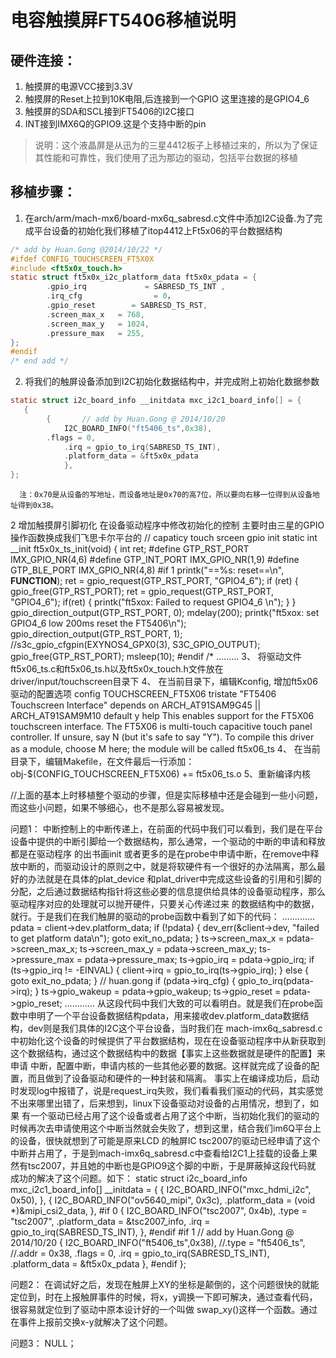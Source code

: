 # 电容触摸屏FT5406移植说明

硬件连接：
---

  1.  触摸屏的电源VCC接到3.3V 
  2.  触摸屏的Reset上拉到10K电阻,后连接到一个GPIO 这里连接的是GPIO4_6
  3.  触摸屏的SDA和SCL接到FT5406的I2C接口 
  4.  INT接到IMX6Q的GPIO9.这是个支持中断的pin

> 说明：这个液晶屏是从迅为的三星4412板子上移植过来的，所以为了保证其性能和可靠性，我们使用了迅为那边的驱动，包括平台数据的移植

移植步骤：
---

1.  在arch/arm/mach-mx6/board-mx6q_sabresd.c文件中添加I2C设备.为了完成平台设备的初始化我们移植了itop4412上Ft5x06的平台数据结构
```c
/* add by Huan.Gong @2014/10/22 */
#ifdef CONFIG_TOUCHSCREEN_FT5X0X
#include <ft5x0x_touch.h>
static struct ft5x0x_i2c_platform_data ft5x0x_pdata = {
        .gpio_irq             = SABRESD_TS_INT ,
        .irq_cfg                = 0，
        .gpio_reset        = SABRESD_TS_RST,
        .screen_max_x   = 768,
        .screen_max_y   = 1024,
        .pressure_max   = 255,
};
#endif
/* end add */
```
2. 将我们的触屏设备添加到I2C初始化数据结构中，并完成附上初始化数据参数
```c
static struct i2c_board_info __initdata mxc_i2c1_board_info[] = { 
   { 
        {       // add by Huan.Gong @ 2014/10/20
        	I2C_BOARD_INFO("ft5406_ts",0x38),
        .flags = 0,
        	.irq = gpio_to_irq(SABRESD_TS_INT),
        	.platform_data = &ft5x0x_pdata
        	},
};
```

      注：0x70是从设备的写地址，而设备地址是0x70的高7位，所以要向右移一位得到从设备地址得到0x38。 


 2   增加触摸屏引脚初化 
在设备驱动程序中修改初始化的控制 主要时由三星的GPIO操作函数换成我们飞思卡尔平台的
// capaticy touch srceen  gpio init 
static int __init ft5x0x_ts_init(void)
{
	int ret;
#define GTP_RST_PORT   IMX_GPIO_NR(4,6)
#define GTP_INT_PORT   IMX_GPIO_NR(1,9)
#define GTP_BLE_PORT   IMX_GPIO_NR(4,8)
#if 1
	printk("==%s: reset==\n", __FUNCTION__);
        ret = gpio_request(GTP_RST_PORT, "GPIO4_6");
        if (ret) {
                gpio_free(GTP_RST_PORT);
                ret = gpio_request(GTP_RST_PORT, "GPIO4_6");
                if(ret)
                {
                        printk("ft5xox: Failed to request GPIO4_6 \n");
                }
        }
        gpio_direction_output(GTP_RST_PORT, 0);
        mdelay(200);
        printk("ft5xox: set GPIO4_6 low 200ms reset the FT5406\n");
        gpio_direction_output(GTP_RST_PORT, 1);
        //s3c_gpio_cfgpin(EXYNOS4_GPX0(3), S3C_GPIO_OUTPUT);
        gpio_free(GTP_RST_PORT);
        msleep(10);
#endif
/*
.........
3、  将驱动文件ft5x06_ts.c和ft5x06_ts.h以及ft5x0x_touch.h文件放在driver/input/touchscreen目录下 
4、  在当前目录下，编辑Kconfig, 增加ft5x06驱动的配置选项 
config TOUCHSCREEN_FT5X06 
   tristate 
    "FT5406 Touchscreen Interface" 
   depends on ARCH_AT91SAM9G45 || ARCH_AT91SAM9M10 
   default y 
   help 
     This enables support for the FT5X06 touchscreen interface. 
     The FT5X06 is multi-touch capacitive touch panel controller. 
     If unsure, say N (but it's safe to say "Y"). 
     To compile this driver as a module, choose M here; the module will be called ft5x06_ts 
4、  在当前目录下，编辑Makefile，在文件最后一行添加： 
obj-$(CONFIG_TOUCHSCREEN_FT5X06) += ft5x06_ts.o 
5、重新编译内核 

//上面的基本上时移植整个驱动的步骤，但是实际移植中还是会碰到一些小问题，而这些小问题，如果不够细心，也不是那么容易被发现。

问题1：
    中断控制上的中断传递上，在前面的代码中我们可以看到，我们是在平台设备中提供的中断引脚给一个数据结构，那么通常，一个驱动的中断的申请和释放都是在驱动程序
的出书画init 或者更多的是在probe中申请中断，在remove中释放中断的，而驱动设计的原则之中，就是将软硬件有一个很好的办法隔离，那么最好的办法就是在具体的plat_device
和plat_driver中完成这些设备的引用和引脚的分配，之后通过数据结构指针将这些必要的信息提供给具体的设备驱动程序，那么驱动程序对应的处理就可以抛开硬件，只要关心传递过来
的数据结构中的数据，就行。于是我们在我们触屏的驱动的probe函数中看到了如下的代码：
.............
	pdata = client->dev.platform_data;
	if (!pdata) {
		dev_err(&client->dev, "failed to get platform data\n");
		goto exit_no_pdata;
	}
	ts->screen_max_x = pdata->screen_max_x;
	ts->screen_max_y = pdata->screen_max_y;
	ts->pressure_max = pdata->pressure_max;
	ts->gpio_irq = pdata->gpio_irq;
	if (ts->gpio_irq != -EINVAL) {
		client->irq = gpio_to_irq(ts->gpio_irq);
	} else {
		goto exit_no_pdata;
	}
	// huan.gong
	if (pdata->irq_cfg) {
		    gpio_to_irq(pdata->irq);
	}
	ts->gpio_wakeup = pdata->gpio_wakeup;
	ts->gpio_reset = pdata->gpio_reset;
............
        从这段代码中我们大致的可以看明白。就是我们在probe函数中申明了一个平台设备数据结构pdata，用来接收dev.platform_data数据结构，dev则是我们具体的I2C这个平台设备，当时我们在
mach-imx6q_sabresd.c中初始化这个设备的时候提供了平台数据结构，现在在设备驱动程序中从新获取到这个数据结构，通过这个数据结构中的数据【事实上这些数据就是硬件的配置】来申请
中断，配置中断，申请内核的一些其他必要的数据。这样就完成了设备的配置，而且做到了设备驱动和硬件的一种封装和隔离。
        事实上在编译成功后，启动时发现log中报错了，说是request_irq失败，我们看看我们驱动的代码，其实感觉不出来哪里出错了，后来想到，linux下设备驱动对设备的占用情况，想到了，如果
有一个驱动已经占用了这个设备或者占用了这个中断，当初始化我们的驱动的时候再次去申请使用这个中断当然就会失败了，想到这里，结合我们im6Q平台上的设备，很快就想到了可能是原来LCD
的触屏IC tsc2007的驱动已经申请了这个中断并占用了，于是到mach-imx6q_sabresd.c中查看给I2C1上挂载的设备上果然有tsc2007，并且她的中断也是GPIO9这个脚的中断，于是屏蔽掉这段代码就
成功的解决了这个问题。如下：
static struct i2c_board_info mxc_i2c1_board_info[] __initdata = {
	{
		I2C_BOARD_INFO("mxc_hdmi_i2c", 0x50),
	},
	{
		I2C_BOARD_INFO("ov5640_mipi", 0x3c),
		.platform_data = (void *)&mipi_csi2_data,
	},
#if 0
	{
		I2C_BOARD_INFO("tsc2007", 0x4b),
		.type           = "tsc2007",
		.platform_data = &tsc2007_info,
		.irq = gpio_to_irq(SABRESD_TS_INT),
	},
#endif
#if 1
	// add by Huan.Gong @ 2014/10/20
	{
		I2C_BOARD_INFO("ft5406_ts",0x38),
		//.type = "ft5406_ts",
		//.addr = 0x38,
		.flags = 0,
		.irq = gpio_to_irq(SABRESD_TS_INT),
		.platform_data = &ft5x0x_pdata
	},
#endif
};

问题2：
        在调试好之后，发现在触屏上XY的坐标是颠倒的，这个问题很快的就能定位到，时在上报触屏事件的时候，将x，y调换一下即可解决，通过查看代码，很容易就定位到了驱动中原本设计好的一个叫做
swap_xy()这样一个函数。通过在事件上报前交换x-y就解决了这个问题。

问题3：
         NULL；

